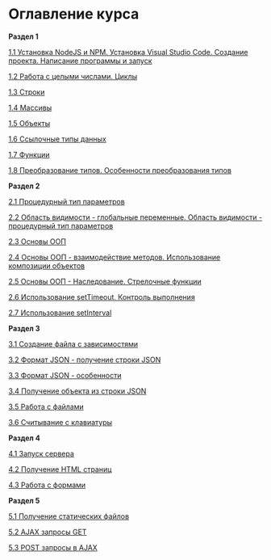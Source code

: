 # Оглавление курса

**Раздел 1** 
[1.1 Установка NodeJS и NPM. Установка Visual Studio Code. Создание проекта. Написание программы и запуск](https://github.com/maxim218/JavaScript-Tasks-IU/blob/master/TASK_1/Lesson_1.markdown "")

[1.2 Работа с целыми числами. Циклы](https://github.com/maxim218/JavaScript-Tasks-IU/blob/master/TASK_1/Lesson_2.markdown "")

[1.3 Строки](https://github.com/maxim218/JavaScript-Tasks-IU/blob/master/TASK_1/Lesson_3.markdown "")

[1.4 Массивы](https://github.com/maxim218/JavaScript-Tasks-IU/blob/master/TASK_1/Lesson_4.markdown "")

[1.5 Объекты](https://github.com/maxim218/JavaScript-Tasks-IU/blob/master/TASK_1/Lesson_5.markdown "")

[1.6 Ссылочные типы данных](https://github.com/maxim218/JavaScript-Tasks-IU/blob/master/TASK_1/Lesson_6.markdown "")

[1.7 Функции](https://github.com/maxim218/JavaScript-Tasks-IU/blob/master/TASK_1/Lesson_7.markdown "")

[1.8 Преобразование типов. Особенности преобразования типов](https://github.com/maxim218/JavaScript-Tasks-IU/blob/master/TASK_1/Lesson_8.markdown "")

**Раздел 2** 
[2.1 Процедурный тип параметров](https://github.com/maxim218/JavaScript-Tasks-IU/blob/master/TASK_2/Lesson_1.markdown "")

[2.2 Область видимости - глобальные переменные. Область видимости - процедурный тип параметров](https://github.com/maxim218/JavaScript-Tasks-IU/blob/master/TASK_2/Lesson_2.markdown "")

[2.3 Основы ООП](https://github.com/maxim218/JavaScript-Tasks-IU/blob/master/TASK_2/Lesson_3.markdown "")

[2.4 Основы ООП - взаимодействие методов. Использование композиции объектов](https://github.com/maxim218/JavaScript-Tasks-IU/blob/master/TASK_2/Lesson_4.markdown "")

[2.5 Основы ООП - Наследование. Стрелочные функции](https://github.com/maxim218/JavaScript-Tasks-IU/blob/master/TASK_2/Lesson_5.markdown "")

[2.6 Использование setTimeout. Контроль выполнения](https://github.com/maxim218/JavaScript-Tasks-IU/blob/master/TASK_2/Lesson_6.markdown "")

[2.7 Использование setInterval](https://github.com/maxim218/JavaScript-Tasks-IU/blob/master/TASK_2/Lesson_7.markdown "")

**Раздел 3** 
[3.1 Создание файла с зависимостями](https://github.com/maxim218/JavaScript-Tasks-IU/blob/master/TASK_3/Lesson_1.markdown "")

[3.2 Формат JSON - получение строки JSON](https://github.com/maxim218/JavaScript-Tasks-IU/blob/master/TASK_3/Lesson_2.markdown "")

[3.3 Формат JSON - особенности](https://github.com/maxim218/JavaScript-Tasks-IU/blob/master/TASK_3/Lesson_3.markdown "")

[3.4 Получение объекта из строки JSON](https://github.com/maxim218/JavaScript-Tasks-IU/blob/master/TASK_3/Lesson_4.markdown "")

[3.5 Работа с файлами](https://github.com/maxim218/JavaScript-Tasks-IU/blob/master/TASK_3/Lesson_5.markdown "")

[3.6 Считывание с клавиатуры](https://github.com/maxim218/JavaScript-Tasks-IU/blob/master/TASK_3/Lesson_6.markdown "")

**Раздел 4** 
[4.1 Запуск сервера](https://github.com/maxim218/JavaScript-Tasks-IU/blob/master/TASK_4/Lesson_1.markdown "")

[4.2 Получение HTML страниц](https://github.com/maxim218/JavaScript-Tasks-IU/blob/master/TASK_4/Lesson_2.markdown "")

[4.3 Работа с формами](https://github.com/maxim218/JavaScript-Tasks-IU/blob/master/TASK_4/Lesson_3.markdown "")

**Раздел 5** 
[5.1 Получение статических файлов](https://github.com/maxim218/JavaScript-Tasks-IU/blob/master/TASK_5/Lesson_1.markdown "")

[5.2 AJAX запросы GET](https://github.com/maxim218/JavaScript-Tasks-IU/blob/master/TASK_5/Lesson_2.markdown "")

[5.3 POST запросы в AJAX](https://github.com/maxim218/JavaScript-Tasks-IU/blob/master/TASK_5/Lesson_3.markdown "")

